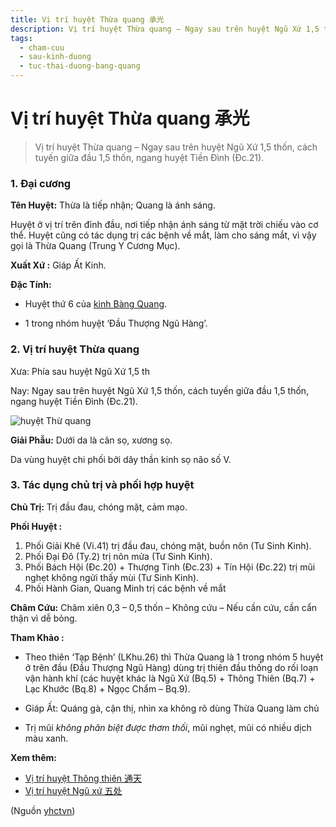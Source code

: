 ```yaml
---
title: Vị trí huyệt Thừa quang 承光
description: Vị trí huyệt Thừa quang – Ngay sau trên huyệt Ngũ Xứ 1,5 thốn, cách tuyến giữa đầu 1,5 thốn, ngang huyệt Tiền Đình (Đc.21).
tags:
  - cham-cuu
  - sau-kinh-duong
  - tuc-thai-duong-bang-quang
---
```


# Vị trí huyệt Thừa quang 承光 

> Vị trí huyệt Thừa quang – Ngay sau trên huyệt Ngũ Xứ 1,5 thốn, cách tuyến giữa đầu 1,5 thốn, ngang huyệt Tiền Đình (Đc.21).

### 1. Đại cương

**Tên Huyệt:** Thừa là tiếp nhận; Quang là ánh sáng.

Huyệt ở vị trí trên đỉnh đầu, nơi tiếp nhận ánh sáng từ mặt trời chiếu vào cơ thể. Huyệt cũng có tác dụng trị các bệnh về mắt, làm cho sáng mắt, vì vậy gọi là Thừa Quang (Trung Y Cương Mục).

**Xuất Xứ :** Giáp Ất Kinh.

**Đặc Tính:**

+ Huyệt thứ 6 của [kinh Bàng Quang](/yhctvn/kinh-tuc-thai-duong-bang-quang/).

+ 1 trong nhóm huyệt ‘Đầu Thượng Ngũ Hàng’.

### 2. Vị trí huyệt Thừa quang

Xưa: Phía sau huyệt Ngũ Xứ 1,5 th

Nay: Ngay sau trên huyệt Ngũ Xứ 1,5 thốn, cách tuyến giữa đầu 1,5 thốn, ngang huyệt Tiền Đình (Đc.21).

![huyệt Thừ quang](/imgs/yhctvn/huyet-thua-quang-300x168.jpg)

**Giải Phẫu:** Dưới da là cân sọ, xương sọ.

Da vùng huyệt chi phối bởi dây thần kinh sọ não số V.

### 3. Tác dụng chủ trị và phối hợp huyệt

**Chủ Trị:** Trị đầu đau, chóng mặt, cảm mạo.

**Phối Huyệt :**

1. Phối Giải Khê (Vi.41) trị đầu đau, chóng mặt, buồn nôn (Tư Sinh Kinh).
2. Phối Đại Đô (Ty.2) trị nôn mửa (Tư Sinh Kinh).
3. Phối Bách Hội (Đc.20) + Thượng Tinh (Đc.23) + Tín Hội (Đc.22) trị mũi nghẹt không ngửi thấy mùi (Tư Sinh Kinh).
4. Phối Hành Gian, Quang Minh trị các bệnh về mắt

**Châm Cứu:** Châm xiên 0,3 – 0,5 thốn – Không cứu – Nếu cần cứu, cần cẩn thận vì dễ bỏng.

**Tham Khảo :** 

+ Theo thiên ‘Tạp Bệnh’ (LKhu.26) thì Thừa Quang là 1 trong nhóm 5 huyệt ở trên đầu (Đầu Thượng Ngũ Hàng) dùng trị thiên đầu thống do rối loạn vận hành khí (các huyệt khác là Ngũ Xứ (Bq.5) + Thông Thiên (Bq.7) + Lạc Khước (Bq.8) + Ngọc Chẩm – Bq.9).

+ Giáp Ất: Quáng gà, cận thị, nhìn xa không rõ dùng Thừa Quang làm chủ

+ Trị mũi *không phân biệt được thơm thối*, mũi nghẹt, mũi có nhiều dịch màu xanh.

**Xem thêm:**

* [Vị trí huyệt Thông thiên 通天](/yhctvn/vi-tri-huyet-thong-thien-%e9%80%9a%e5%a4%a9/)
* [Vị trí huyệt Ngũ xứ 五处](/yhctvn/vi-tri-huyet-ngu-xu-%e4%ba%94%e5%a4%84/)

(Nguồn <a href="https://yhctvn.com/vi-tri-huyet-thua-quang-承光/" target="_blank">yhctvn</a>)
